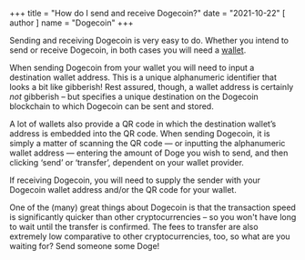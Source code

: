 +++
title = "How do I send and receive Dogecoin?"
date = "2021-10-22"
[ author ]
  name = "Dogecoin"
+++

Sending and receiving Dogecoin is very easy to do. Whether you intend to send or receive Dogecoin, in both cases you will need a [wallet](https://dogecoin.com/dogepedia/articles/how-do-i-get-a-wallet).

When sending Dogecoin from your wallet you will need to input a destination wallet address. This is a unique alphanumeric identifier that looks a bit like gibberish! Rest assured, though, a wallet address is certainly *not* gibberish – but specifies a unique destination on the Dogecoin blockchain to which Dogecoin can be sent and stored.  

A lot of wallets also provide a QR code in which the destination wallet’s address is embedded into the QR code. When sending Dogecoin, it is simply a matter of scanning the QR code — or inputting the alphanumeric wallet address — entering the amount of Doge you wish to send, and then clicking ‘send’ or ‘transfer’, dependent on your wallet provider.  

If receiving Dogecoin, you will need to supply the sender with your Dogecoin wallet address and/or the QR code for your wallet.  

One of the (many) great things about Dogecoin is that the transaction speed is significantly quicker than other cryptocurrencies – so you won't have long to wait until the transfer is confirmed. The fees to transfer are also extremely low comparative to other cryptocurrencies, too, so what are you waiting for? Send someone some Doge!